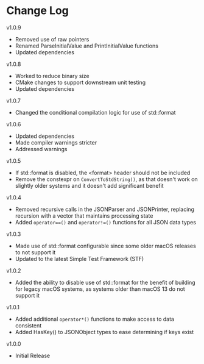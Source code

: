# Change Log

v1.0.9

- Removed use of raw pointers
- Renamed ParseInitialValue and PrintInitialValue functions
- Updated dependencies

v1.0.8

- Worked to reduce binary size
- CMake changes to support downstream unit testing
- Updated dependencies

v1.0.7

- Changed the conditional compilation logic for use of std::format

v1.0.6

- Updated dependencies
- Made compiler warnings stricter
- Addressed warnings

v1.0.5

- If std::format is disabled, the \<format\> header should not be included
- Remove the constexpr on `ConvertToStdString()`, as that doesn't work on
  slightly older systems and it doesn't add significant benefit

v1.0.4

- Removed recursive calls in the JSONParser and JSONPrinter, replacing recursion
  with a vector that maintains processing state
- Added `operator==()` and `operator!=()` functions for all JSON data types

v1.0.3

- Made use of std::format configurable since some older macOS releases
  to not support it
- Updated to the latest Simple Test Framework (STF)

v1.0.2

- Added the ability to disable use of std::format for the benefit of building
  for legacy macOS systems, as systems older than macOS 13 do not support it

v1.0.1

- Added additional `operator*()` functions to make access to data consistent
- Added HasKey() to JSONObject types to ease determining if keys exist

v1.0.0

- Initial Release
